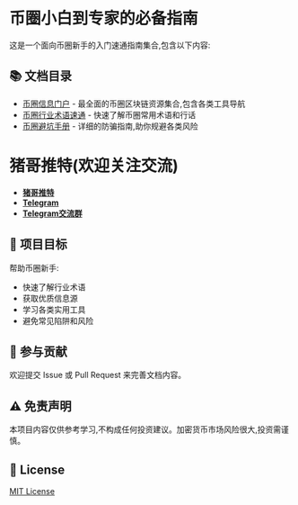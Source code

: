 # 币圈小白到专家的必备指南

这是一个面向币圈新手的入门速通指南集合,包含以下内容:

## 📚 文档目录

- [币圈信息门户](./币圈信息门户.md) - 最全面的币圈区块链资源集合,包含各类工具导航
- [币圈行业术语速通](./币圈行业术语速通.md) - 快速了解币圈常用术语和行话
- [币圈避坑手册](./币圈避坑手册.md) - 详细的防骗指南,助你规避各类风险

# 猪哥推特(欢迎关注交流)
- **[猪哥推特](https://x.com/zhuzhu224)**
- **[Telegram](https://t.me/zhuzhu224)**
- **[Telegram交流群](http://t.me/zhujiajun224)**

## 🎯 项目目标

帮助币圈新手:
- 快速了解行业术语
- 获取优质信息源
- 学习各类实用工具
- 避免常见陷阱和风险

## 🤝 参与贡献

欢迎提交 Issue 或 Pull Request 来完善文档内容。

## ⚠️ 免责声明

本项目内容仅供参考学习,不构成任何投资建议。加密货币市场风险很大,投资需谨慎。

## 📝 License

[MIT License](./LICENSE) 
